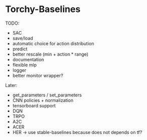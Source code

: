 # Torchy-Baselines

TODO:
- SAC
- save/load
- automatic choice for action distribution
- predict
- better rescale (min + action * range)
- documentation
- flexible mlp
- logger
- better monitor wrapper?

Later:
- get_parameters / set_parameters
- CNN policies + normalization
- tensorboard support
- DQN
- TRPO
- A2C
- ACER
- HER -> use stable-baselines because does not depends on tf?

